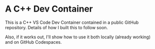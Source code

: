 # A C++ Dev Container

This is a C++ VS Code Dev Container contained in a public GitHub repository.  Details of how I built this to follow soon.

Also, if it works out, I'll show how to use it both locally (already working) and on GitHub Codespaces.